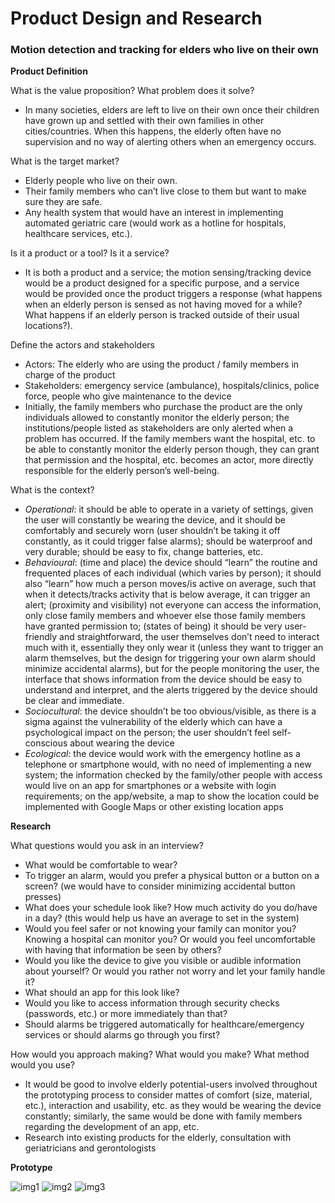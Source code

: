 # Product Design and Research

### Motion detection and tracking for elders who live on their own 
  
  
**Product Definition**  
  
What is the value proposition? What problem does it solve?  
* In many societies, elders are left to live on their own once their children have grown up and settled with their own families in other cities/countries. When this happens, the elderly often have no supervision and no way of alerting others when an emergency occurs.  
  
What is the target market?  
* Elderly people who live on their own.  
* Their family members who can’t live close to them but want to make sure they are safe.  
* Any health system that would have an interest in implementing automated geriatric care (would work as a hotline for hospitals, healthcare services, etc.).  

Is it a product or a tool? Is it a service?  
* It is both a product and a service; the motion sensing/tracking device would be a product designed for a specific purpose, and a service would be provided once the product triggers a response (what happens when an elderly person is sensed as not having moved for a while? What happens if an elderly person is tracked outside of their usual locations?).  
  
Define the actors and stakeholders  
* Actors: The elderly who are using the product / family members in charge of the product
* Stakeholders: emergency service (ambulance), hospitals/clinics, police force, people who give maintenance to the device
* Initially, the family members who purchase the product are the only individuals allowed to constantly monitor the elderly person; the institutions/people listed as stakeholders are only alerted when a problem has occurred. If the family members want the hospital, etc. to be able to constantly monitor the elderly person though, they can grant that permission and the hospital, etc. becomes an actor, more directly responsible for the elderly person’s well-being.
  
What is the context?   
* *Operational*: it should be able to operate in a variety of settings, given the user will constantly be wearing the device, and it should be comfortably and securely worn (user shouldn’t be taking it off constantly, as it could trigger false alarms); should be waterproof and very durable; should be easy to fix, change batteries, etc.
* *Behavioural*: (time and place) the device should “learn” the routine and frequented places of each individual (which varies by person); it should also “learn” how much a person moves/is active on average, such that when it detects/tracks activity that is below average, it can trigger an alert; (proximity and visibility) not everyone can access the information, only close family members and whoever else those family members have granted permission to; (states of being) it should be very user-friendly and straightforward, the user themselves don’t need to interact much with it, essentially they only wear it (unless they want to trigger an alarm themselves, but the design for triggering your own alarm should minimize accidental alarms), but for the people monitoring the user, the interface that shows information from the device should be easy to understand and interpret, and the alerts triggered by the device should be clear and immediate.
*	*Sociocultural*: the device shouldn’t be too obvious/visible, as there is a sigma against the vulnerability of the elderly which can have a psychological impact on the person; the user shouldn’t feel self-conscious about wearing the device
*	*Ecological*: the device would work with the emergency hotline as a telephone or smartphone would, with no need of implementing a new system; the information checked by the family/other people with access would live on an app for smartphones or a website with login requirements; on the app/website, a map to show the location could be implemented with Google Maps or other existing location apps
  
**Research**
  
What questions would you ask in an interview?  
* What would be comfortable to wear?
* To trigger an alarm, would you prefer a physical button or a button on a screen? (we would have to consider minimizing accidental button presses)
*	What does your schedule look like? How much activity do you do/have in a day? (this would help us have an average to set in the system)
*	Would you feel safer or not  knowing your family can monitor you? Knowing a hospital can monitor you? Or would you feel uncomfortable with having that information be seen by others?
*	Would you like the device to give you visible or audible information about yourself? Or would you rather not worry and let your family handle it?
*	What should an app for this look like?
*	Would you like to access information through security checks (passwords, etc.) or more immediately than that?
*	Should alarms be triggered automatically for healthcare/emergency services or should alarms go through you first?
  
How would you approach making? What would you make? What method would you use?
*	It would be good to involve elderly potential-users involved throughout the prototyping process to consider mattes of comfort (size, material, etc.), interaction and usability, etc. as they would be wearing the device constantly; similarly, the same would be done with family members regarding the development of an app, etc.
*	Research into existing products for the elderly, consultation with geriatricians and gerontologists  
  
**Prototype**
 
![img1]()
![img2]()
![img3]()



